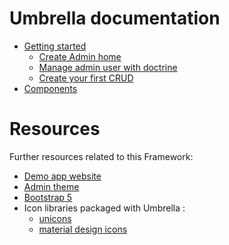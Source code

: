 # Umbrella documentation

- [Getting started](getting_started.md)
  - [Create Admin home](home.md)
  - [Manage admin user with doctrine](manage_user_with_doctrine.md)
  - [Create your first CRUD](crud.md)
- [Components](umbrella_components.md)

# Resources

Further resources related to this Framework:

- [Demo app website](https://umbrella-corp.dev)
- [Admin theme](https://tabler.io/)
- [Bootstrap 5](https://getbootstrap.com/docs/5.0/getting-started/introduction/)
- Icon libraries packaged with Umbrella :
  - [unicons](https://iconscout.com/unicons/explore/line)
  - [material design icons](https://pictogrammers.github.io/@mdi/font/5.4.55/)
